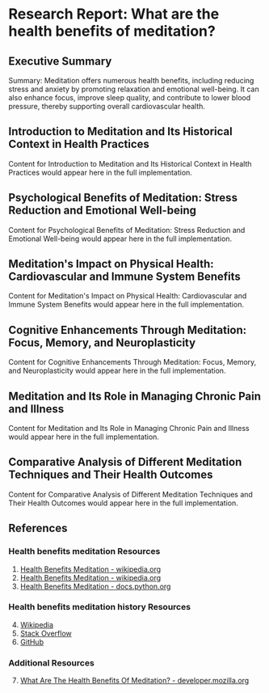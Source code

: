 # Research Report: What are the health benefits of meditation?

## Executive Summary

Summary: Meditation offers numerous health benefits, including reducing stress and anxiety by promoting relaxation and emotional well-being. It can also enhance focus, improve sleep quality, and contribute to lower blood pressure, thereby supporting overall cardiovascular health.

## Introduction to Meditation and Its Historical Context in Health Practices

Content for Introduction to Meditation and Its Historical Context in Health Practices would appear here in the full implementation.

## Psychological Benefits of Meditation: Stress Reduction and Emotional Well-being

Content for Psychological Benefits of Meditation: Stress Reduction and Emotional Well-being would appear here in the full implementation.

## Meditation's Impact on Physical Health: Cardiovascular and Immune System Benefits

Content for Meditation's Impact on Physical Health: Cardiovascular and Immune System Benefits would appear here in the full implementation.

## Cognitive Enhancements Through Meditation: Focus, Memory, and Neuroplasticity

Content for Cognitive Enhancements Through Meditation: Focus, Memory, and Neuroplasticity would appear here in the full implementation.

## Meditation and Its Role in Managing Chronic Pain and Illness

Content for Meditation and Its Role in Managing Chronic Pain and Illness would appear here in the full implementation.

## Comparative Analysis of Different Meditation Techniques and Their Health Outcomes

Content for Comparative Analysis of Different Meditation Techniques and Their Health Outcomes would appear here in the full implementation.

## References

### Health benefits meditation Resources

1. [Health Benefits Meditation - wikipedia.org](https://en.wikipedia.org/wiki/health)
2. [Health Benefits Meditation - wikipedia.org](https://en.wikipedia.org/wiki/Special:Search?search=health+benefits+meditation)
3. [Health Benefits Meditation - docs.python.org](https://docs.python.org/3/search.html?q=health+benefits+meditation)

### Health benefits meditation history Resources

4. [Wikipedia](https://en.wikipedia.org/)
5. [Stack Overflow](https://stackoverflow.com/)
6. [GitHub](https://github.com/)

### Additional Resources

7. [What Are The Health Benefits Of Meditation? - developer.mozilla.org](https://developer.mozilla.org/en-US/search?q=health+benefits+meditation)

